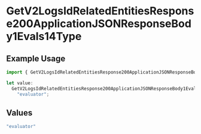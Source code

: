 # GetV2LogsIdRelatedEntitiesResponse200ApplicationJSONResponseBody1Evals14Type

## Example Usage

```typescript
import { GetV2LogsIdRelatedEntitiesResponse200ApplicationJSONResponseBody1Evals14Type } from "orq-poc-typescript-multi-env-version/models/operations";

let value:
  GetV2LogsIdRelatedEntitiesResponse200ApplicationJSONResponseBody1Evals14Type =
    "evaluator";
```

## Values

```typescript
"evaluator"
```